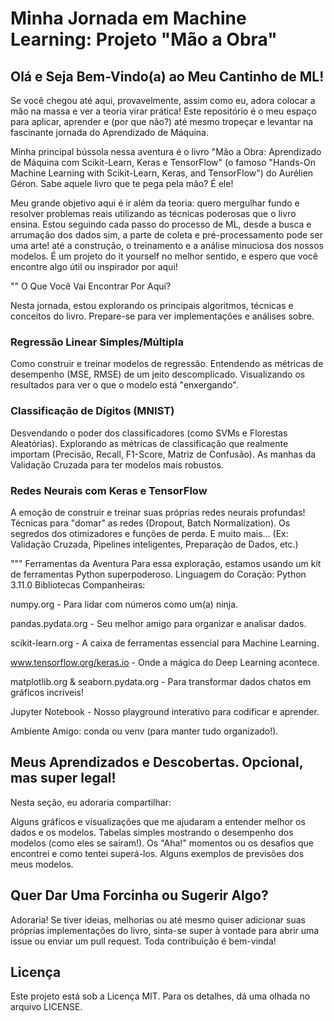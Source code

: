 # Minha Jornada em Machine Learning: Projeto "Mão a Obra"


## Olá e Seja Bem-Vindo(a) ao Meu Cantinho de ML! 

Se você chegou até aqui, provavelmente, assim como eu, adora colocar a mão na massa e ver a teoria virar prática! Este repositório é o meu espaço para aplicar, aprender e (por que não?) até mesmo tropeçar e levantar na fascinante jornada do Aprendizado de Máquina.

Minha principal bússola nessa aventura é o livro "Mão a Obra: Aprendizado de Máquina com Scikit-Learn, Keras e TensorFlow" (o famoso "Hands-On Machine Learning with Scikit-Learn, Keras, and TensorFlow") do Aurélien Géron. Sabe aquele livro que te pega pela mão? É ele!

Meu grande objetivo aqui é ir além da teoria: quero mergulhar fundo e resolver problemas reais utilizando as técnicas poderosas que o livro ensina. Estou seguindo cada passo do processo de ML, desde a busca e arrumação dos dados sim, a parte de coleta e pré-processamento pode ser uma arte!  até a construção, o treinamento e a análise minuciosa dos nossos modelos. É um projeto do it yourself no melhor sentido, e espero que você encontre algo útil ou inspirador por aqui!

"" O Que Você Vai Encontrar Por Aqui?

Nesta jornada, estou explorando os principais algoritmos, técnicas e conceitos do livro. Prepare-se para ver implementações e análises sobre.

### Regressão Linear Simples/Múltipla
Como construir e treinar modelos de regressão.
Entendendo as métricas de desempenho (MSE, RMSE) de um jeito descomplicado.
Visualizando os resultados para ver o que o modelo está "enxergando".
### Classificação de Dígitos (MNIST)
Desvendando o poder dos classificadores (como SVMs e Florestas Aleatórias).
Explorando as métricas de classificação que realmente importam (Precisão, Recall, F1-Score, Matriz de Confusão).
As manhas da Validação Cruzada para ter modelos mais robustos.
### Redes Neurais com Keras e TensorFlow
A emoção de construir e treinar suas próprias redes neurais profundas!
Técnicas para "domar" as redes (Dropout, Batch Normalization).
Os segredos dos otimizadores e funções de perda.
E muito mais... (Ex: Validação Cruzada, Pipelines inteligentes, Preparação de Dados, etc.)

""" Ferramentas da Aventura
Para essa exploração, estamos usando um kit de ferramentas Python superpoderoso.
Linguagem do Coração: Python 3.11.0
Bibliotecas Companheiras:

numpy.org - Para lidar com números como um(a) ninja.

pandas.pydata.org - Seu melhor amigo para organizar e analisar dados.

scikit-learn.org - A caixa de ferramentas essencial para Machine Learning.

www.tensorflow.org/keras.io - Onde a mágica do Deep Learning acontece.

matplotlib.org & seaborn.pydata.org - Para transformar dados chatos em gráficos incríveis!

Jupyter Notebook - Nosso playground interativo para codificar e aprender.

Ambiente Amigo: conda ou venv (para manter tudo organizado!).

## Meus Aprendizados e Descobertas. Opcional, mas super legal!
Nesta seção, eu adoraria compartilhar:

Alguns gráficos e visualizações que me ajudaram a entender melhor os dados e os modelos.
Tabelas simples mostrando o desempenho dos modelos (como eles se saíram!).
Os "Aha!" momentos ou os desafios que encontrei e como tentei superá-los.
Alguns exemplos de previsões dos meus modelos.

## Quer Dar Uma Forcinha ou Sugerir Algo?
Adoraria! Se tiver ideias, melhorias ou até mesmo quiser adicionar suas próprias implementações do livro, 
sinta-se super à vontade para abrir uma issue ou enviar um pull request. Toda contribuição é bem-vinda!

## Licença
Este projeto está sob a Licença MIT. Para os detalhes, dá uma olhada no arquivo LICENSE.









